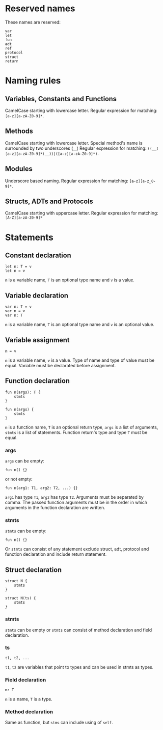 # Reserved names
These names are reserved:
```
var
let
fun
adt
ref
protocol
struct
return
```



# Naming rules
## Variables, Constants and Functions
CamelCase starting with lowercase letter.
Regular expression for matching: `[a-z][a-zA-Z0-9]*`.

## Methods
CamelCase starting with lowercase letter.
Special method's name is surrounded by two underscores (\_\_)
Regular expression for matching: `((__)[a-z][a-zA-Z0-9]*(__))|([a-z][a-zA-Z0-9]*)`.

## Modules
Underscore based naming.
Regular expression for matching: `[a-z][a-z_0-9]*`.

## Structs, ADTs and Protocols
CamelCase starting with uppercase letter.
Regular expression for matching: `[A-Z][a-zA-Z0-9]*`



# Statements
## Constant declaration
```adrian
let n: T = v
let n = v
```
`n` is a variable name, `T` is an optional type name and `v` is a value.

## Variable declaration
```adrian
var n: T = v
var n = v
var n: T
```
`n` is a variable name, `T` is an optional type name and `v` is an optional value.

## Variable assignment
```adrian
n = v
```
`n` is a variable name, `v` is a value.
Type of name and type of value must be equal.
Variable must be declarated before assignment.

## Function declaration
```adrian
fun n(args): T {
	stmts
}

fun n(args) {
	stmts
}
```

`n` is a function name, `T` is an optional return type, `args` is a list of arguments,
`stmts` is a list of statements. Function return's type and type `T` must be equal.

### args
`args` can be empty:
```adrian
fun n() {}
```
or not empty:
```adrian
fun n(arg1: T1, arg2: T2, ...) {}
```
`arg1` has type `T1`, `arg2` has type `T2`. Arguments must be separated by
comma. The passed function arguments must be in the order in which arguments in
the function declaration are written.

### stmts
`stmts` can be empty:
```adrian
fun n() {}
```
Or `stmts` can consist of any statement exclude struct, adt, protocol and function declaration and include return statement.

## Struct declaration
```adrian
struct N {
    stmts
}

struct N(ts) {
    stmts
}
```

### stmts
`stmts` can be empty or `stmts` can consist of method declaration and field declaration.

### ts
```adrian
t1, t2, ...
```
`t1`, `t2` are variables that point to types and can be used in stmts as types.

### Field declaration
```adrian
n: T
```
`n` is a name, `T` is a type.

### Method declaration
Same as function, but `stms` can include using of `self`.
